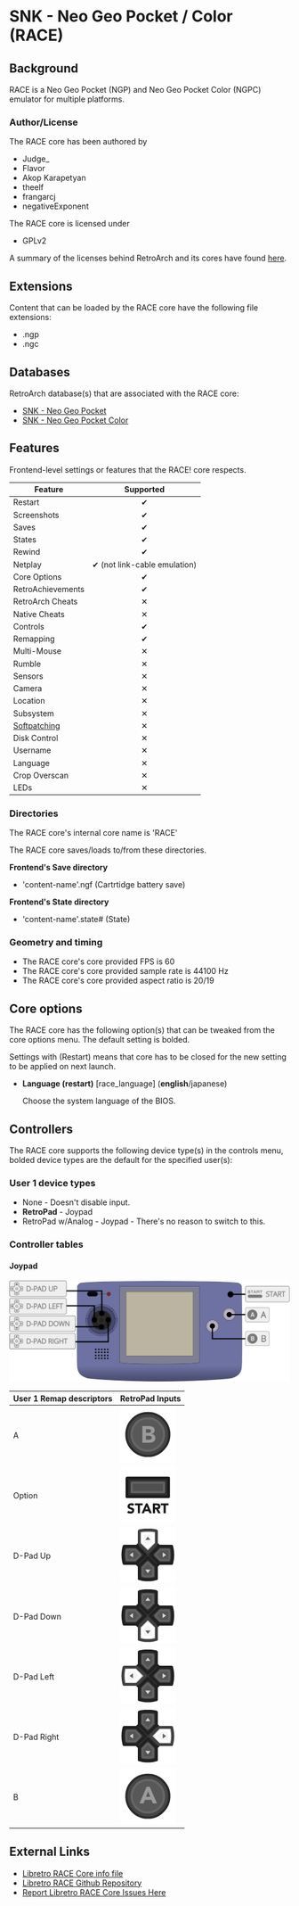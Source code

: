 # SNK - Neo Geo Pocket / Color (RACE)

## Background

RACE is a Neo Geo Pocket (NGP) and Neo Geo Pocket Color (NGPC) emulator for
multiple platforms.

### Author/License

The RACE core has been authored by

- Judge_
- Flavor
- Akop Karapetyan
- theelf
- frangarcj
- negativeExponent

The RACE core is licensed under

- GPLv2

A summary of the licenses behind RetroArch and its cores have found [here](https://docs.libretro.com/development/licenses/).

## Extensions

Content that can be loaded by the RACE core have the following file extensions:

- .ngp
- .ngc

## Databases

RetroArch database(s) that are associated with the RACE core:

- [SNK - Neo Geo Pocket](https://github.com/libretro/libretro-database/blob/master/rdb/SNK%20-%20Neo%20Geo%20Pocket.rdb)
- [SNK - Neo Geo Pocket Color](https://github.com/libretro/libretro-database/blob/master/rdb/SNK%20-%20Neo%20Geo%20Pocket%20Color.rdb)

## Features

Frontend-level settings or features that the RACE! core respects.

| Feature           | Supported |
|-------------------|:---------:|
| Restart           | ✔         |
| Screenshots       | ✔         |
| Saves             | ✔         |
| States            | ✔         |
| Rewind            | ✔         |
| Netplay           | ✔ (not link-cable emulation)         |
| Core Options      | ✔         |
| RetroAchievements | ✔         |
| RetroArch Cheats  | ✕         |
| Native Cheats     | ✕         |
| Controls          | ✔         |
| Remapping         | ✔         |
| Multi-Mouse       | ✕         |
| Rumble            | ✕         |
| Sensors           | ✕         |
| Camera            | ✕         |
| Location          | ✕         |
| Subsystem         | ✕         |
| [Softpatching](https://docs.libretro.com/guides/softpatching/) | ✕         |
| Disk Control      | ✕         |
| Username          | ✕         |
| Language          | ✕         |
| Crop Overscan     | ✕         |
| LEDs              | ✕         |

### Directories

The RACE core's internal core name is 'RACE'

The RACE core saves/loads to/from these directories.

**Frontend's Save directory**

- 'content-name'.ngf (Cartrtidge battery save)

**Frontend's State directory**

- 'content-name'.state# (State)

### Geometry and timing

- The RACE core's core provided FPS is 60
- The RACE core's core provided sample rate is 44100 Hz
- The RACE core's core provided aspect ratio is 20/19

## Core options

The RACE core has the following option(s) that can be tweaked from the core options menu. The default setting is bolded. 

Settings with (Restart) means that core has to be closed for the new setting to be applied on next launch.

- **Language (restart)** [race_language] (**english**/japanese)

	Choose the system language of the BIOS.

## Controllers

The RACE core supports the following device type(s) in the controls menu, bolded device types are the default for the specified user(s):

### User 1 device types

- None - Doesn't disable input.
- **RetroPad** - Joypad
- RetroPad w/Analog - Joypad - There's no reason to switch to this.

### Controller tables

#### Joypad

![](/image/controller/ngp.png)

| User 1 Remap descriptors | RetroPad Inputs                                |
|--------------------------|------------------------------------------------|
| A                        | ![](/image/retropad/retro_b.png)             |
| Option                   | ![](/image/retropad/retro_start.png)         |
| D-Pad Up                 | ![](/image/retropad/retro_dpad_up.png)       |
| D-Pad Down               | ![](/image/retropad/retro_dpad_down.png)     |
| D-Pad Left               | ![](/image/retropad/retro_dpad_left.png)     |
| D-Pad Right              | ![](/image/retropad/retro_dpad_right.png)    |
| B                        | ![](/image/retropad/retro_a.png)             |

## External Links

- [Libretro RACE Core info file](https://github.com/libretro/libretro-super/blob/master/dist/info/race_libretro.info)
- [Libretro RACE Github Repository](https://github.com/libretro/RACE-NGPC-Emulator-PSP)
- [Report Libretro RACE Core Issues Here](https://github.com/libretro/RACE-NGPC-Emulator-PSP/issues)
